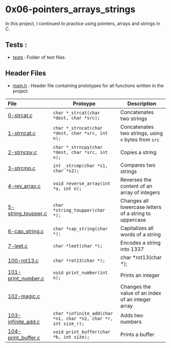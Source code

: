 # 0x06-pointers_arrays_strings

In this project, I continued to practice using pointers, arrays and strings in C.

## Tests :
  + [tests](https://github.com/BigGtpoint/alx-low_level_programming/tree/main/0x06-pointers_arrays_strings/tests) : Folder of test files.
  
## Header Files
  + [main.h](https://github.com/BigGtpoint/alx-low_level_programming/tree/main/0x06-pointers_arrays_strings/main.h) : Header file containing prototypes for all functions written in the project.
  
| File         | Protoype | Description |
| :--------- | -------- | ---------- |
| [0-strcat.c](https://github.com/BigGtpoint/alx-low_level_programming/blob/main/0x06-pointers_arrays_strings/0-strcat.c) | `char *_strcat(char *dest, char *src);` | Concatenates two strings |
| [1-strncat.c](https://github.com/BigGtpoint/alx-low_level_programming/blob/main/0x06-pointers_arrays_strings/1-strncat.c) | `char *_strncat(char *dest, char *src, int n);` | Concatenates two strings, using `n` bytes from `src` |
| [2-strncpy.c](https://github.com/BigGtpoint/alx-low_level_programming/blob/main/0x06-pointers_arrays_strings/2-strncpy.c) | `char *_strncpy(char *dest, char *src, int n);` | Copies a string |
| [3-strcmp.c](https://github.com/BigGtpoint/alx-low_level_programming/blob/main/0x06-pointers_arrays_strings/3-strcmp.c) | `int _strcmp(char *s1, char *s2);` | Compares two strings |
| [4-rev_array.c](https://github.com/BigGtpoint/alx-low_level_programming/blob/main/0x06-pointers_arrays_strings/4-rev_array.c) | `void reverse_array(int *a, int n);` | Reverses the content of an array of integers |
| [5-string_toupper.c](https://github.com/BigGtpoint/alx-low_level_programming/blob/main/0x06-pointers_arrays_strings/5-string_toupper.c) | `char *string_toupper(char *);` | Changes all lowercase letters of a string to uppercase |
| [6-cap_string.c](https://github.com/BigGtpoint/alx-low_level_programming/blob/main/0x06-pointers_arrays_strings/6-cap_string.c) | `char *cap_string(char *);` | Capitalizes all words of a string |
| [7-leet.c](https://github.com/BigGtpoint/alx-low_level_programming/blob/main/0x06-pointers_arrays_strings/7-leet.c) | `char *leet(char *);` | Encodes a string into 1337 |
| [100-rot13.c](https://github.com/BigGtpoint/alx-low_level_programming/blob/main/0x06-pointers_arrays_strings/100-rot13.c) | `char *rot13(char *);` | char *rot13(char *); |
| [101-print_number.c](https://github.com/BigGtpoint/alx-low_level_programming/blob/main/0x06-pointers_arrays_strings/101-print_number.c) | `void print_number(int n);` | Prints an integer |
| [102-magic.c](https://github.com/BigGtpoint/alx-low_level_programming/blob/main/0x06-pointers_arrays_strings/102-magic.c) |  | Changes the value of an index of an integer array |
| [103-infinite_add.c](https://github.com/BigGtpoint/alx-low_level_programming/blob/main/0x06-pointers_arrays_strings/103-infinite_add.c) | `char *infinite_add(char *n1, char *n2, char *r, int size_r);` | Adds two numbers |
| [104-print_buffer.c](https://github.com/BigGtpoint/alx-low_level_programming/blob/main/0x06-pointers_arrays_strings/104-print_buffer.c) | `void print_buffer(char *b, int size);` | Prints a buffer |
